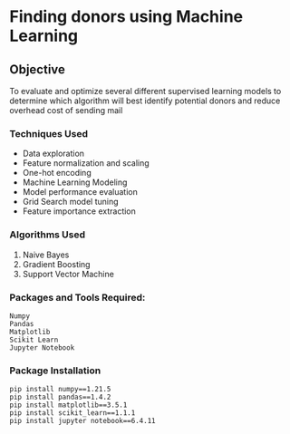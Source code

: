 # Finding donors using Machine Learning

## Objective

To evaluate and optimize several different supervised learning models to determine which algorithm will best identify potential donors and reduce overhead cost of sending mail

### Techniques Used

- Data exploration
- Feature normalization and scaling
- One-hot encoding
- Machine Learning Modeling
- Model performance evaluation
- Grid Search model tuning
- Feature importance extraction

### Algorithms Used

1. Naive Bayes
2. Gradient Boosting
3. Support Vector Machine

### Packages and Tools Required:
```
Numpy
Pandas
Matplotlib
Scikit Learn
Jupyter Notebook
```
### Package Installation
```
pip install numpy==1.21.5
pip install pandas==1.4.2
pip install matplotlib==3.5.1
pip install scikit_learn==1.1.1
pip install jupyter notebook==6.4.11
```
